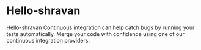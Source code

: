 # Hello-shravan
Hello-shravan
Continuous integration can help catch bugs by running your tests automatically.
Merge your code with confidence using one of our continuous integration providers.
